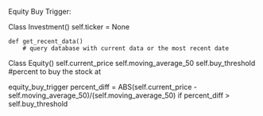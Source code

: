Equity Buy Trigger:

Class Investment()
    self.ticker = None

    def get_recent_data()
        # query database with current data or the most recent date

Class Equity()
    self.current_price
    self.moving_average_50
    self.buy_threshold #percent to buy the stock at

equity_buy_trigger
    percent_diff = ABS(self.current_price - self.moving_average_50)/(self.moving_average_50)
    if percent_diff > self.buy_threshold
        


    
